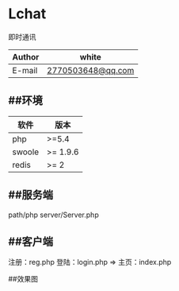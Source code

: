 # Lchat
即时通讯

|Author|white|
|---|---
|E-mail|2770503648@qq.com


##环境
--------

软件 | 版本|
--------- | --------|
php  | >=5.4 |
swoole  | >= 1.9.6 |
redis  | >= 2 |


##服务端
--------

path/php server/Server.php 


##客户端
--------

注册：reg.php
登陆：login.php => 主页：index.php


##效果图






